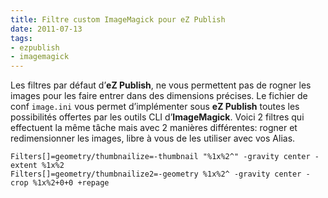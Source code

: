 ```yaml
---
title: Filtre custom ImageMagick pour eZ Publish
date: 2011-07-13
tags:
- ezpublish
- imagemagick
---
```

Les filtres par défaut d’**eZ Publish**, ne vous permettent pas de rogner les images pour les faire entrer dans des dimensions précises. Le fichier de conf `image.ini` vous permet d’implémenter sous **eZ Publish** toutes les possibilités offertes par les outils CLI d’**ImageMagick**. <!--more-->Voici 2 filtres qui effectuent la même tâche mais avec 2 manières différentes: rogner et redimensionner les images, libre à vous de les utiliser avec vos Alias.


    Filters[]=geometry/thumbnailize=-thumbnail "%1x%2^" -gravity center -extent %1x%2
    Filters[]=geometry/thumbnailize2=-geometry %1x%2^ -gravity center -crop %1x%2+0+0 +repage